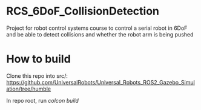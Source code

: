 # RCS_6DoF_CollisionDetection
Project for robot control systems course to control a serial robot in 6DoF and be able to detect collisions and whether the robot arm is being pushed

# How to build
Clone this repo into src/: https://github.com/UniversalRobots/Universal_Robots_ROS2_Gazebo_Simulation/tree/humble 

In repo root, run *colcon build*
